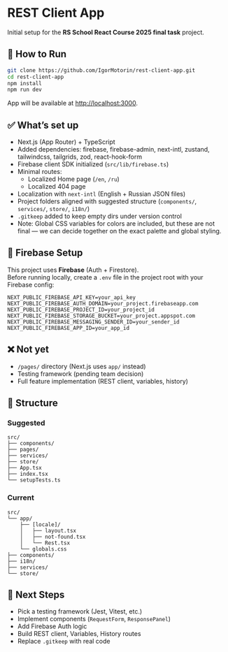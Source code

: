 # REST Client App

Initial setup for the **RS School React Course 2025 final task** project.

## 🚀 How to Run

```bash
git clone https://github.com/IgorMotorin/rest-client-app.git
cd rest-client-app
npm install
npm run dev
```

App will be available    at [http://localhost:3000](http://localhost:3000).

## ✅ What’s set up
 
- Next.js (App Router)  +  TypeScript
- Added dependencies: firebase, firebase-admin, next-intl, zustand, tailwindcss, tailgrids, zod, react-hook-form
- Firebase client SDK initialized (`src/lib/firebase.ts`)
- Minimal routes:
  - Localized Home page (`/en`, `/ru`)
  - Localized 404 page
- Localization with `next-intl` (English + Russian JSON files)
- Project folders aligned with suggested structure (`components/`, `services/`, `store/`, `i18n/`)
- `.gitkeep` added to keep empty dirs under version control
- Note: Global CSS variables for colors are included, but these are not final — we can decide together on the exact palette and global styling.

## 🔑 Firebase Setup

This project uses **Firebase** (Auth + Firestore).  
Before running locally, create a `.env` file in the project root with your Firebase config:

```env
NEXT_PUBLIC_FIREBASE_API_KEY=your_api_key
NEXT_PUBLIC_FIREBASE_AUTH_DOMAIN=your_project.firebaseapp.com
NEXT_PUBLIC_FIREBASE_PROJECT_ID=your_project_id
NEXT_PUBLIC_FIREBASE_STORAGE_BUCKET=your_project.appspot.com
NEXT_PUBLIC_FIREBASE_MESSAGING_SENDER_ID=your_sender_id
NEXT_PUBLIC_FIREBASE_APP_ID=your_app_id
```

## ❌ Not yet

- `/pages/` directory (Next.js uses `app/` instead)
- Testing framework (pending team decision)
- Full feature implementation (REST client, variables, history)

## 📂 Structure

### Suggested

```
src/
├── components/
├── pages/
├── services/
├── store/
├── App.tsx
├── index.tsx
└── setupTests.ts
```

### Current

```
src/
└── app/
    ├── [locale]/
    │   ├── layout.tsx
    │   ├── not-found.tsx
    │   └── Rest.tsx
    └── globals.css
├── components/
├── i18n/
├── services/
└── store/
```

## 📝 Next Steps

- Pick a testing framework (Jest, Vitest, etc.)
- Implement components (`RequestForm`, `ResponsePanel`)
- Add Firebase Auth logic
- Build REST client, Variables, History routes
- Replace `.gitkeep` with real code
